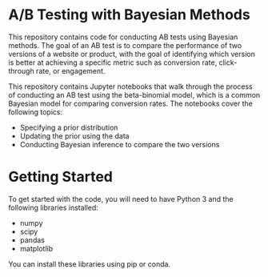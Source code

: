 # A/B Testing with Bayesian Methods

This repository contains code for conducting AB tests using Bayesian methods. The goal of an AB test is to compare the performance of two versions of a website or product, with the goal of identifying which version is better at achieving a specific metric such as conversion rate, click-through rate, or engagement.

This repository contains Jupyter notebooks that walk through the process of conducting an AB test using the beta-binomial model, which is a common Bayesian model for comparing conversion rates. The notebooks cover the following topics:

* Specifying a prior distribution
* Updating the prior using the data
* Conducting Bayesian inference to compare the two versions

# Getting Started

To get started with the code, you will need to have Python 3 and the following libraries installed:

* numpy
* scipy
* pandas
* matplotlib

You can install these libraries using pip or conda.
